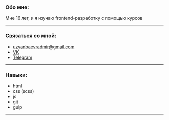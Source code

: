 ### Обо мне:
Мне 16 лет, и я изучаю frontend-разработку с помощью курсов

---

### Связаться со мной:
- uzyanbaevradmir@gmail.com
- [VK](https://vk.com/uzyanbaev)
- [Telegram](https://t.me/t1lent)

---

### Навыки:
- html
- css (scss)
- js
- git
- gulp
---
